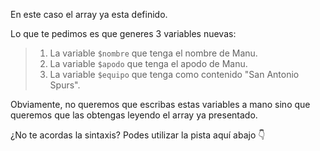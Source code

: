 En este caso el array ya esta definido.

Lo que te pedimos es que generes 3 variables nuevas:

> 1. La variable `$nombre` que tenga el nombre de Manu.
> 2. La variable `$apodo` que tenga el apodo de Manu.
> 3. La variable `$equipo` que tenga como contenido "San Antonio Spurs".

Obviamente, no queremos que escribas estas variables a mano sino que queremos que las obtengas leyendo el array ya presentado.

¿No te acordas la sintaxis? Podes utilizar la pista aquí abajo :point_down:
